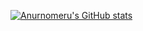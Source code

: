 [![Anurnomeru's GitHub stats](https://github-readme-stats.vercel.app/api?username=anurnomeru&bg_color=30,e96443,904e95&title_color=fff&text_color=fff)](https://github.com/anuraghazra/github-readme-stats)


<!--
**anurnomeru/anurnomeru** is a ✨ _special_ ✨ repository because its `README.md` (this file) appears on your GitHub profile.

Here are some ideas to get you started:

- 🔭 I’m currently working on ...
- 🌱 I’m currently learning ...
- 👯 I’m looking to collaborate on ...
- 🤔 I’m looking for help with ...
- 💬 Ask me about ...
- 📫 How to reach me: ...
- 😄 Pronouns: ...
- ⚡ Fun fact: ...
-->
